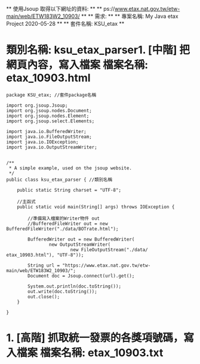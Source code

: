 ** 使用Jsoup 取得以下網址的資料: **
** ps://www.etax.nat.gov.tw/etw-main/web/ETW183W2_10903/ **
** 需求: **
** 專案名稱: My Java etax Project 2020-05-28 **
** 套件名稱: KSU_etax **

# 類別名稱: ksu_etax_parser1. [中階] 把網頁內容，寫入檔案 檔案名稱: etax_10903.html
```
package KSU_etax; //套件package名稱

import org.jsoup.Jsoup;
import org.jsoup.nodes.Document;
import org.jsoup.nodes.Element;
import org.jsoup.select.Elements;

import java.io.BufferedWriter;
import java.io.FileOutputStream;
import java.io.IOException;
import java.io.OutputStreamWriter;


/**
 * A simple example, used on the jsoup website.
 */
public class ksu_etax_parser { //類別名稱
    
    public static String charset = "UTF-8";

    //主函式
    public static void main(String[] args) throws IOException {
        
        //準備寫入檔案的Writer物件 out       
        //BufferedFileWriter out = new BufferedFileWriter("./data/BOTrate.html");
        
        BufferedWriter out = new BufferedWriter(
                new OutputStreamWriter(
                        new FileOutputStream("./data/ etax_10903.html"), "UTF-8"));
        
        String url = "https://www.etax.nat.gov.tw/etw-main/web/ETW183W2_10903/";
        Document doc = Jsoup.connect(url).get();
        
        System.out.println(doc.toString());
        out.write(doc.toString()); 
        out.close();
    }

}
```
# 1. [高階] 抓取統一發票的各獎項號碼，寫入檔案 檔案名稱: etax_10903.txt
```
```

